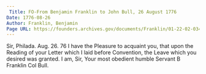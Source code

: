 ```yaml
---
 Title: FO-From Benjamin Franklin to John Bull, 26 August 1776
Date: 1776-08-26
Author: Franklin, Benjamin
Page URL: https://founders.archives.gov/documents/Franklin/01-22-02-0344
---
```


Sir,
Philada. Aug. 26. 76
I have the Pleasure to acquaint you, that upon the Reading of your Letter which I laid before Convention, the Leave which you desired was granted. I am, Sir, Your most obedient humble Servant
B Franklin
Col Bull.

